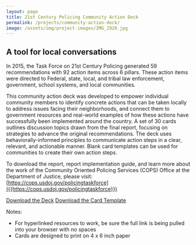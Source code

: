 ```yaml
---
layout: page
title: 21st Century Policing Community Action Deck
permalink: /projects/community-action-deck/
image: /assets/img/project-images/IMG_2920.jpg
---
```


## A tool for local conversations

In 2015, the Task Force on 21st Century Policing generated 59 recommendations with 92 action items across 6 pillars. These action items were directed to Federal, state, local, and tribal law enforcement, government, school systems, and local communities. 

This community action deck was developed to empower individual community members to identify concrete actions that can be taken locally to address issues facing their neighborhoods, and connect them to government resources and real-world examples of how these actions have successfully been implemented around the country. A set of 30 cards outlines discussion topics drawn from the final report, focusing on strategies to advance the original recommendations. The deck uses behaviorally-informed principles to communicate action steps in a clear, relevant, and actionable manner. Blank card templates can be used for communities to create their own action steps. 

To download the report, report implementation guide, and learn more about the work of the Community Oriented Policing Services (COPS) Office at the Department of Justice, please visit: [https://cops.usdoj.gov/policingtaskforce]({{https://cops.usdoj.gov/policingtaskforce}})

<a class="usa-button" href="{{site.baseurl}}/assets/files/Community Action Deck_12202016.pdf">Download the Deck</a>
<a class="usa-button" href="{{site.baseurl}}/assets/files/Community Action Deck_Card Template.pptx">Download the Card Template</a>

Notes: 
- For hyperlinked resources to work, be sure the full link is being pulled into your browser with no spaces
- Cards are designed to print on 4 x 6 inch paper


